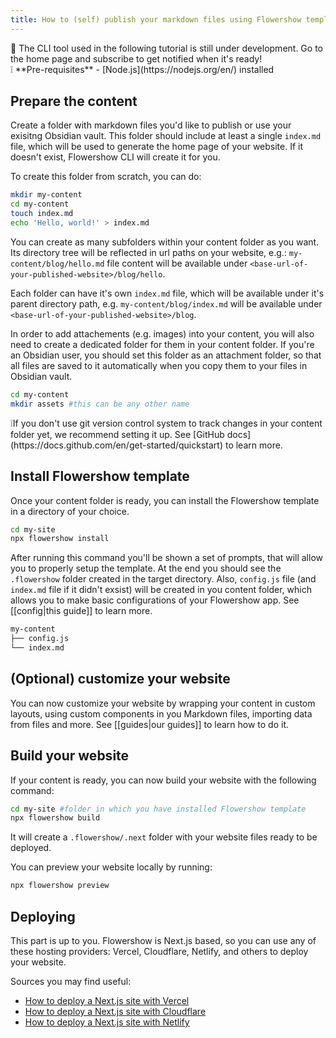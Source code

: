 ```yaml
---
title: How to (self) publish your markdown files using Flowershow template
---
```


<div className="border-2 border-slate-400 rounded-md px-4 mb-2">
🚧 The CLI tool used in the following tutorial is still under development. Go to the home page and subscribe to get notified when it's ready!
</div>

<div className="border-2 border-slate-400 rounded-md px-4 pb-3 mb-3">
❕ **Pre-requisites**
- [Node.js](https://nodejs.org/en/) installed
</div>

## Prepare the content

Create a folder with markdown files you'd like to publish or use your exisitng Obsidian vault. This folder should include at least a single `index.md` file, which will be used to generate the home page of your website. If it doesn't exist, Flowershow CLI will create it for you.

To create this folder from scratch, you can do:

```bash
mkdir my-content
cd my-content
touch index.md
echo 'Hello, world!' > index.md
```

You can create as many subfolders within your content folder as you want. Its directory tree will be reflected in url paths on your website, e.g.: `my-content/blog/hello.md` file content will be available under `<base-url-of-your-published-website>/blog/hello`. 

Each folder can have it's own `index.md` file, which will be available under it's parent directory path, e.g. `my-content/blog/index.md` will be available under `<base-url-of-your-published-website>/blog`.

In order to add attachements (e.g. images) into your content, you will also need to create a dedicated folder for them in your content folder. If you're an Obsidian user, you should set this folder as an attachment folder, so that all files are saved to it automatically when you copy them to your files in Obsidian vault.

```bash
cd my-content
mkdir assets #this can be any other name
```

<div className="border-2 border-slate-400 rounded-md px-4 pb-3 mb-3">
❕If you don't use git version control system to track changes in your content folder yet, we recommend setting it up.
See [GitHub docs](https://docs.github.com/en/get-started/quickstart) to learn more.
</div>

## Install Flowershow template

Once your content folder is ready, you can install the Flowershow template in a directory of your choice.

```bash
cd my-site
npx flowershow install
```

After running this command you'll be shown a set of prompts, that will allow you to properly setup the template. At the end you should see the `.flowershow` folder created in the target directory. Also, `config.js` file (and `index.md` file if it didn't exsist) will be created in you content folder, which allows you to make basic configurations of your Flowershow app. See [[config|this guide]] to learn more.

```bash
my-content
├── config.js
└── index.md
```

## (Optional) customize your website

You can now customize your website by wrapping your content in custom layouts, using custom components in you Markdown files, importing data from files and more. See [[guides|our guides]] to learn how to do it.

## Build your website

If your content is ready, you can now build your website with the following command:

```bash
cd my-site #folder in which you have installed Flowershow template
npx flowershow build
```

It will create a `.flowershow/.next` folder with your website files ready to be deployed.

You can preview your website locally by running:

```bash
npx flowershow preview
```

## Deploying

This part is up to you. Flowershow is Next.js based, so you can use any of these hosting providers: Vercel, Cloudflare, Netlify, and others to deploy your website.

Sources you may find useful:
- [How to deploy a Next.js site with Vercel](https://vercel.com/guides/deploying-nextjs-with-vercel)
- [How to deploy a Next.js site with Cloudflare](https://developers.cloudflare.com/pages/framework-guides/deploy-a-nextjs-site/)
- [How to deploy a Next.js site with Netlify](https://www.netlify.com/blog/2020/11/30/how-to-deploy-next.js-sites-to-netlify/)





